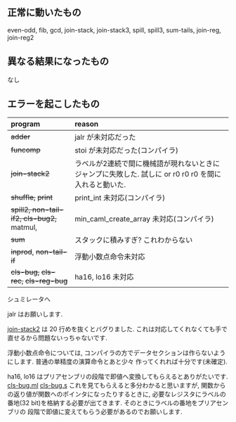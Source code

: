 ## 正常に動いたもの
even-odd,
fib,
gcd,
join-stack,
join-stack3,
spill,
spill3,
sum-tails,
join-reg,
join-reg2

## 異なる結果になったもの
なし

## エラーを起こしたもの
|program|reason|
|:--|:--|
|~~adder~~|jalr が未対応だった|
|~~funcomp~~|stoi が未対応だった(コンパイラ)|
|~~join-stack2~~|ラベルが2連続で間に機械語が現れないときにジャンプに失敗した. 試しに or r0 r0 r0 を間に入れると動いた.|
|~~shuffle,~~ ~~print~~|print_int 未対応(コンパイラ)|
|~~spill2, non-tail-if2, cls-bug2,~~ matmul,|min_caml_create_array 未対応(コンパイラ)|
|~~sum~~|スタックに積みすぎ? これわからない|
|~~inprod~~, ~~non-tail-if~~|浮動小数点命令未対応|
|~~cls-bug,~~ ~~cls-rec,~~ ~~cls-reg-bug~~|ha16, lo16 未対応|


シュミレータへ

jalr はお願いします.

[join-stack2](https://github.com/CPUEX2019-GROUP4/compiler/blob/test_execution/min-caml/test/join-stack2.s)
は 20 行めを抜くとバグりました.
これは対応してくれなくても手で直せるから問題ないっちゃないです.

浮動小数点命令については, コンパイラの方でデータセクションは作らないようにします. 普通の単精度の演算命令とあと少々
作ってくれれば十分です(未確定).

ha16, lo16 はプリアセンブリの段階で即値へ変換してもらえるとありがたいです.
[cls-bug.ml](https://github.com/CPUEX2019-GROUP4/compiler/blob/test_execution/min-caml/test/cls-bug.ml)
[cls-bug.s](https://github.com/CPUEX2019-GROUP4/compiler/blob/test_execution/min-caml/test/cls-bug.s)
これを見てもらえると多分わかると思いますが, 関数からの返り値が関数へのポインタになったりするときに,
必要なレジスタにラベルの番地(32 bit)を格納する必要が出てきます. そのときにラベルの番地をプリアセンブリの
段階で即値に変えてもらう必要があるのでお願いします.


